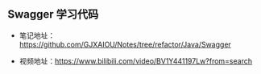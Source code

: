 ## Swagger 学习代码
- 笔记地址：https://github.com/GJXAIOU/Notes/tree/refactor/Java/Swagger

- 视频地址：https://www.bilibili.com/video/BV1Y441197Lw?from=search
